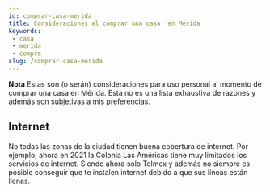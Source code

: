 ```yaml
---
id: comprar-casa-merida
title: Consideraciones al comprar una casa  en Mérida
keywords:
 - casa
 - merida
 - compra
slug: /comprar-casa-merida
---
```


**Nota** Estas son (o serán) consideraciones para uso personal al momento de comprar una casa en Mérida. Esta no es una lista exhaustiva de razones y además son subjetivas a mis preferencias. 

## Internet

No todas las zonas de la ciudad tienen buena cobertura de internet. Por ejemplo, ahora en 2021 la Colonia Las Américas tiene muy limitados los servicios de internet. Siendo ahora solo Telmex y además no siempre es posible conseguir que te instalen internet debido a que sus líneas están llenas. 
